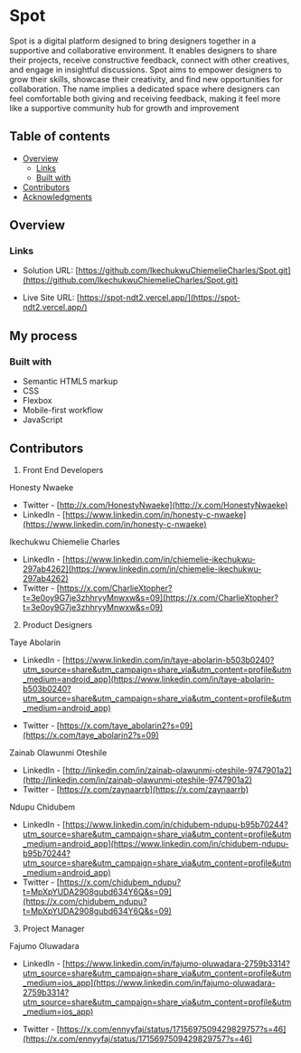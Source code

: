 # Spot

Spot is a digital platform designed to bring designers together in a supportive and collaborative environment. It enables designers to share their projects, receive constructive feedback, connect with other creatives, and engage in insightful discussions. Spot aims to empower designers to grow their skills, showcase their creativity, and find new opportunities for collaboration.
The name implies a dedicated space where designers can feel comfortable both giving and receiving feedback, making it feel more like a supportive community hub for growth and improvement

## Table of contents

- [Overview](#overview)
  - [Links](#links)
  - [Built with](#built-with)
- [Contributors](#Contributors)
- [Acknowledgments](#acknowledgments)

## Overview

### Links

- Solution URL: [https://github.com/IkechukwuChiemelieCharles/Spot.git](https://github.com/IkechukwuChiemelieCharles/Spot.git)

- Live Site URL: [https://spot-ndt2.vercel.app/](https://spot-ndt2.vercel.app/)

## My process

### Built with

- Semantic HTML5 markup
- CSS
- Flexbox
- Mobile-first workflow
- JavaScript

## Contributors

1. Front End Developers

Honesty Nwaeke

- Twitter - [http://x.com/HonestyNwaeke](http://x.com/HonestyNwaeke)
- LinkedIn - [https://www.linkedin.com/in/honesty-c-nwaeke](https://www.linkedin.com/in/honesty-c-nwaeke)

Ikechukwu Chiemelie Charles

- LinkedIn - [https://www.linkedin.com/in/chiemelie-ikechukwu-297ab4262](https://www.linkedin.com/in/chiemelie-ikechukwu-297ab4262)
- Twitter - [https://x.com/CharlieXtopher?t=3e0oy9G7je3zhhryyMnwxw&s=09](https://x.com/CharlieXtopher?t=3e0oy9G7je3zhhryyMnwxw&s=09)

2. Product Designers

Taye Abolarin

- LinkedIn - [https://www.linkedin.com/in/taye-abolarin-b503b0240?utm_source=share&utm_campaign=share_via&utm_content=profile&utm_medium=android_app](https://www.linkedin.com/in/taye-abolarin-b503b0240?utm_source=share&utm_campaign=share_via&utm_content=profile&utm_medium=android_app)

- Twitter - [https://x.com/taye_abolarin2?s=09](https://x.com/taye_abolarin2?s=09)

Zainab Olawunmi Oteshile

- LinkedIn - [http://linkedin.com/in/zainab-olawunmi-oteshile-9747901a2](http://linkedin.com/in/zainab-olawunmi-oteshile-9747901a2)
- Twitter - [https://x.com/zaynaarrb](https://x.com/zaynaarrb)

Ndupu Chidubem

- LinkedIn - [https://www.linkedin.com/in/chidubem-ndupu-b95b70244?utm_source=share&utm_campaign=share_via&utm_content=profile&utm_medium=android_app](https://www.linkedin.com/in/chidubem-ndupu-b95b70244?utm_source=share&utm_campaign=share_via&utm_content=profile&utm_medium=android_app)
- Twitter - [https://x.com/chidubem_ndupu?t=MpXpYUDA2908gubd634Y6Q&s=09](https://x.com/chidubem_ndupu?t=MpXpYUDA2908gubd634Y6Q&s=09)

3.  Project Manager

Fajumo Oluwadara

- LinkedIn - [https://www.linkedin.com/in/fajumo-oluwadara-2759b3314?utm_source=share&utm_campaign=share_via&utm_content=profile&utm_medium=ios_app](https://www.linkedin.com/in/fajumo-oluwadara-2759b3314?utm_source=share&utm_campaign=share_via&utm_content=profile&utm_medium=ios_app)

- Twitter - [https://x.com/ennyyfaj/status/1715697509429829757?s=46](https://x.com/ennyyfaj/status/1715697509429829757?s=46)
